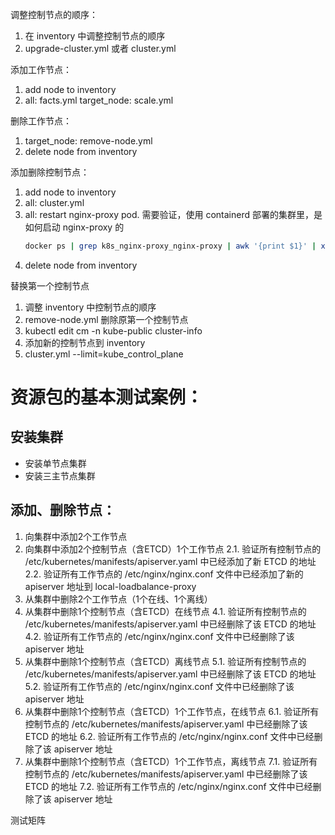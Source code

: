 调整控制节点的顺序：
  1. 在 inventory 中调整控制节点的顺序
  2. upgrade-cluster.yml 或者 cluster.yml

添加工作节点：
  1. add node to inventory
  2. all: facts.yml
     target_node: scale.yml

删除工作节点：
  1. target_node: remove-node.yml
  2. delete node from inventory

添加删除控制节点：
  1. add node to inventory
  2. all: cluster.yml
  3. all: restart nginx-proxy pod.
      需要验证，使用 containerd 部署的集群里，是如何启动 nginx-proxy 的
        ```sh
        docker ps | grep k8s_nginx-proxy_nginx-proxy | awk '{print $1}' | xargs docker restart
        ```
  4. delete node from inventory


替换第一个控制节点
  1. 调整 inventory 中控制节点的顺序
  2. remove-node.yml 删除原第一个控制节点
  3. kubectl edit cm -n kube-public cluster-info
  4. 添加新的控制节点到 inventory
  5. cluster.yml --limit=kube_control_plane


# 资源包的基本测试案例：

## 安装集群

* 安装单节点集群
* 安装三主节点集群

## 添加、删除节点：

1. 向集群中添加2个工作节点
2. 向集群中添加2个控制节点（含ETCD）1个工作节点
    2.1. 验证所有控制节点的 /etc/kubernetes/manifests/apiserver.yaml 中已经添加了新 ETCD 的地址
    2.2. 验证所有工作节点的 /etc/nginx/nginx.conf 文件中已经添加了新的 apiserver 地址到 local-loadbalance-proxy
3. 从集群中删除2个工作节点（1个在线、1个离线）
4. 从集群中删除1个控制节点（含ETCD）在线节点
    4.1. 验证所有控制节点的 /etc/kubernetes/manifests/apiserver.yaml 中已经删除了该 ETCD 的地址
    4.2. 验证所有工作节点的 /etc/nginx/nginx.conf 文件中已经删除了该 apiserver 地址
5. 从集群中删除1个控制节点（含ETCD）离线节点
    5.1. 验证所有控制节点的 /etc/kubernetes/manifests/apiserver.yaml 中已经删除了该 ETCD 的地址
    5.2. 验证所有工作节点的 /etc/nginx/nginx.conf 文件中已经删除了该 apiserver 地址
6. 从集群中删除1个控制节点（含ETCD）1个工作节点，在线节点
    6.1. 验证所有控制节点的 /etc/kubernetes/manifests/apiserver.yaml 中已经删除了该 ETCD 的地址
    6.2. 验证所有工作节点的 /etc/nginx/nginx.conf 文件中已经删除了该 apiserver 地址
7. 从集群中删除1个控制节点（含ETCD）1个工作节点，离线节点
    7.1. 验证所有控制节点的 /etc/kubernetes/manifests/apiserver.yaml 中已经删除了该 ETCD 的地址
    7.2. 验证所有工作节点的 /etc/nginx/nginx.conf 文件中已经删除了该 apiserver 地址

测试矩阵

